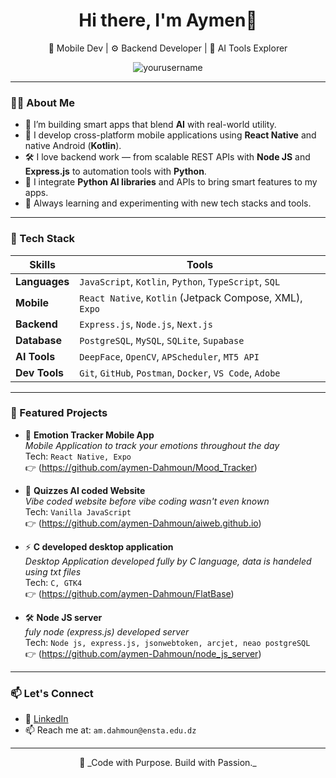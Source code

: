 <h1 align="center">Hi there, I'm Aymen👋</h1>

<p align="center">
  🔭 Mobile Dev | ⚙️ Backend Developer | 🧠 AI Tools Explorer
</p>

<p align="center">
  <img src="https://komarev.com/ghpvc/?username=yourusername&label=Profile%20views&color=0e75b6&style=flat" alt="yourusername" />
</p>

---

### 🧑‍💻 About Me

- 🧱 I’m building smart apps that blend **AI** with real-world utility.
- 📱 I develop cross-platform mobile applications using **React Native** and native Android (**Kotlin**).
- 🛠️ I love backend work — from scalable REST APIs with **Node JS** and **Express.js** to automation tools with **Python**.
- 🤖 I integrate **Python AI libraries** and APIs to bring smart features to my apps.
- 🚀 Always learning and experimenting with new tech stacks and tools.

---

### 🔧 Tech Stack

| Skills            | Tools                                                                         |
|------------------|--------------------------------------------------------------------------------|
| **Languages**    | `JavaScript`, `Kotlin`, `Python`, `TypeScript`, `SQL`                         |
| **Mobile**       | `React Native`, `Kotlin` (Jetpack Compose, XML), `Expo`                       |
| **Backend**      | `Express.js`, `Node.js`, `Next.js`                  |
| **Database**     | `PostgreSQL`, `MySQL`, `SQLite`, `Supabase`                                   |
| **AI Tools**     | `DeepFace`, `OpenCV`, `APScheduler`, `MT5 API`                |
| **Dev Tools**    | `Git`, `GitHub`, `Postman`, `Docker`, `VS Code`, `Adobe`                      |

---

### 🚀 Featured Projects

- 🧠 **Emotion Tracker Mobile App**  
  _Mobile Application to track your emotions throughout the day_  
  Tech: `React Native, Expo`  
  👉 (https://github.com/aymen-Dahmoun/Mood_Tracker)

- 📲 **Quizzes AI coded Website**  
  _Vibe coded website before vibe coding wasn't even known_  
  Tech: `Vanilla JavaScript`  
  👉 (https://github.com/aymen-Dahmoun/aiweb.github.io)

- ⚡ **C developed desktop application**  
  _Desktop Application developed fully by C language, data is handeled using txt files_  
  Tech: `C, GTK4`  
  👉 (https://github.com/aymen-Dahmoun/FlatBase)
- 🛠️ **Node JS server**  
  _fuly node (express.js) developed server_  
  Tech: `Node js, express.js, jsonwebtoken, arcjet, neao postgreSQL`  
  👉 (https://github.com/aymen-Dahmoun/node_js_server)
---

### 📫 Let's Connect

- 💼 [LinkedIn](https://www.linkedin.com/in/dahmoun-mouaine-aymen-3b8604300/)
- 📫 Reach me at: `am.dahmoun@ensta.edu.dz`
---

<p align="center">
  🚀 _Code with Purpose. Build with Passion._
</p>
